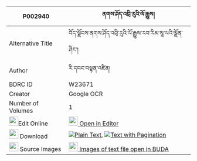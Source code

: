 |P002940|ནགས་ཤོད་འབྲི་རུའི་ལོ་རྒྱུས། 
| --- | --- 
|Alternative Title |བོད་ལྗོངས་ནགས་ཤོད་འབྲི་རུའི་ལོ་རྒྱུས་རབ་རིམ་སཱ་ལའི་ལྗོན་ཤིང་།
|Author| རི་དབང་བསྟན་འཛིན།
|BDRC ID | W23671
|Creator | Google OCR
|Number of Volumes| 1
|<img width="25" src="https://img.icons8.com/color/25/000000/edit-property.png">Edit Online| [<img width="25" src="https://avatars.githubusercontent.com/u/45091458?s=200&v=4"> Open in Editor](http://editor.openpecha.org/P002940)
|<img width="25" src="https://img.icons8.com/fluent/48/000000/download-2.png"/>  Download | [![](https://img.icons8.com/color/20/000000/txt.png)Plain Text](https://github.com/Openpecha/P002940/releases/download/v1/nak_sho_driru_i_logyu_plain_P002940.zip), [![](https://img.icons8.com/color/20/000000/txt.png)Text with Pagination](https://github.com/Openpecha/P002940/releases/download/v1/nak_sho_driru_i_logyu_pages_P002940.zip)
|<img width="25" src="https://img.icons8.com/plasticine/100/000000/pictures-folder.png"/>  Source Images | [<img width="25" src="https://library.bdrc.io/icons/BUDA-small.svg"> Images of text file open in BUDA](https://library.bdrc.io/show/bdr:W23671)